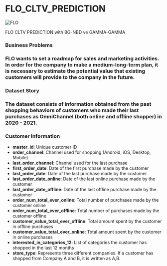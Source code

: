 # FLO_CLTV_PREDICTION



![FLO](https://github.com/Merttcoskun/FLO_CLTV_PREDICTION/assets/111244707/2d4928f9-8ae8-4bf8-9d39-dc9b036b397e)


FLO CLTV PREDICTION with BG-NBD ve GAMMA-GAMMA


<h3> Business Problems <h3>

FLO wants to set a roadmap for sales and marketing activities. In order for the company to make a medium-long-term plan, it is necessary to estimate the potential value that existing customers will provide to the company in the future.

<h3> Dataset Story <h3>

The dataset consists of information obtained from the past shopping behaviors of customers who made their last purchases as OmniChannel (both online and offline shopper) in 2020 - 2021.


### Customer Information

- **master_id**: Unique customer ID
- **order_channel**: Channel used for shopping (Android, iOS, Desktop, Mobile)
- **last_order_channel**: Channel used for the last purchase
- **first_order_date**: Date of the first purchase made by the customer
- **last_order_date**: Date of the last purchase made by the customer
- **last_order_date_online**: Date of the last online purchase made by the customer
- **last_order_date_offline**: Date of the last offline purchase made by the customer
- **order_num_total_ever_online**: Total number of purchases made by the customer online
- **order_num_total_ever_offline**: Total number of purchases made by the customer offline
- **customer_value_total_ever_offline**: Total amount spent by the customer in offline purchases
- **customer_value_total_ever_online**: Total amount spent by the customer in online purchases
- **interested_in_categories_12**: List of categories the customer has shopped in the last 12 months
- **store_type**: Represents three different companies. If a customer has shopped from Company A and B, it is written as A,B.
